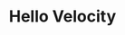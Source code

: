 ---
facebook: https://facebook.com/hellovelocity
instagram: https://instagram.com/hellovelocity
logohandle: hellovelocity
sort: hellovelocity
title: Hello Velocity
twitter: https://x.com/hellovelocity
website: https://www.hellovelocity.com/
---